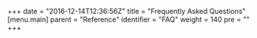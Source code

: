 +++
date = "2016-12-14T12:36:56Z"
title = "Frequently Asked Questions"
[menu.main]
  parent = "Reference"
  identifier = "FAQ"
  weight = 140
  pre = "<i class='fa'></i>"
+++

